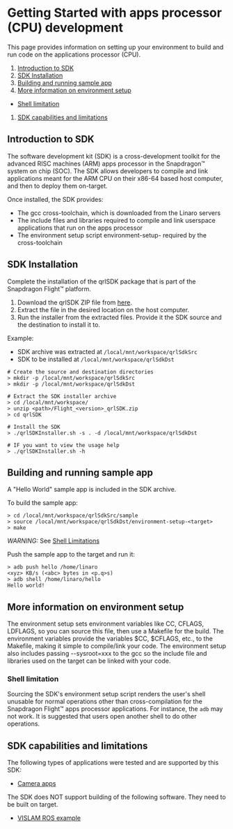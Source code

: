 # Getting Started with apps processor (CPU) development

This page provides information on setting up your environment to build and run code on the applications processor (CPU).

1. [Introduction to SDK](#introduction-to-sdk)
1. [SDK Installation](#sdk-installation)
1. [Building and running sample app](#building-and-running-sample-app)
1. [More information on environment setup](#more-information-on-environment-setup)
  * [Shell limitation](#shell-limitation)
1. [SDK capabilities and limitations](#sdk-capabilities-and-limitations)

## Introduction to SDK
The software development kit (SDK) is a cross-development toolkit for the advanced RISC machines (ARM) apps processor in the Snapdragon™ system on chip (SOC). The SDK allows developers to compile and link applications meant for the ARM CPU on their x86-64 based host computer, and then to deploy them on-target.

Once installed, the SDK provides:
- The gcc cross-toolchain, which is downloaded from the Linaro servers
- The include files and libraries required to compile and link userspace applications that run on the apps processor
- The environment setup script environment-setup-<target> required by the cross-toolchain

## SDK Installation
Complete the installation of the qrlSDK package that is part of the Snapdragon Flight™ platform.

1. Download the qrlSDK ZIP file from [here](http://support.intrinsyc.com/projects/snapdragon-flight/files).
2. Extract the file in the desired location on the host computer.
3. Run the installer from the extracted files. Provide it the SDK source and the destination to install it to.

Example:
- SDK archive was extracted at ```/local/mnt/workspace/qrlSdkSrc```
- SDK to be installed at ```/local/mnt/workspace/qrlSdkDst```

```
# Create the source and destination directories
> mkdir -p /local/mnt/workspace/qrlSdkSrc
> mkdir -p /local/mnt/workspace/qrlSdkDst

# Extract the SDK installer archive
> cd /local/mnt/workspace/
> unzip <path>/Flight_<version>_qrlSDK.zip
> cd qrlSDK

# Install the SDK
> ./qrlSDKInstaller.sh -s . -d /local/mnt/workspace/qrlSdkDst

# IF you want to view the usage help
> ./qrlSDKInstaller.sh -h
```

## Building and running sample app
A "Hello World" sample app is included in the SDK archive.

To build the sample app:
```
> cd /local/mnt/workspace/qrlSdkSrc/sample
> source /local/mnt/workspace/qrlSdkDst/environment-setup-<target>
> make
```

*WARNING:* See [Shell Limitations](#shell-limitation)

Push the sample app to the target and run it:
```
> adb push hello /home/linaro
<xyz> KB/s (<abc> bytes in <p.q>s)
> adb shell /home/linaro/hello
Hello world!
```

## More information on environment setup
The environment setup sets environment variables like CC, CFLAGS, LDFLAGS, so you can source this file, then use a Makefile for the build. The environment variables provide the variables $CC, $CFLAGS, etc., to the Makefile, making it simple to compile/link your code. The environment setup also includes passing --sysroot=xxx to the gcc so the include file and libraries used on the target can be linked with your code.

### Shell limitation
Sourcing the SDK's environment setup script renders the user's shell unusable for normal operations other than cross-compilation for the Snapdragon Flight™ apps processor applications. For instance, the ```adb``` may not work. It is suggested that users open another shell to do other operations.

## SDK capabilities and limitations
The following types of applications were tested and are supported by this SDK:
- [Camera apps](https://github.com/ATLFlight/ATLFlightDocs/blob/master/CameraProg.md)

The SDK does NOT support building of the following software. They need to be built on target.
- [VISLAM ROS example](https://github.com/ATLFlight/ros-examples)
